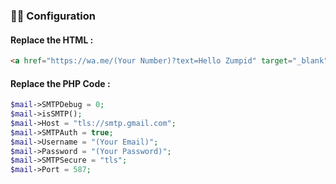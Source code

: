 ### 🙏🏽 Configuration
#### Replace the HTML :
```html
<a href="https://wa.me/(Your Number)?text=Hello Zumpid" target="_blank"></a>
```
#### Replace the PHP Code :
```php
$mail->SMTPDebug = 0;
$mail->isSMTP();
$mail->Host = "tls://smtp.gmail.com";
$mail->SMTPAuth = true;
$mail->Username = "(Your Email)";
$mail->Password = "(Your Password)";
$mail->SMTPSecure = "tls";
$mail->Port = 587;
```
